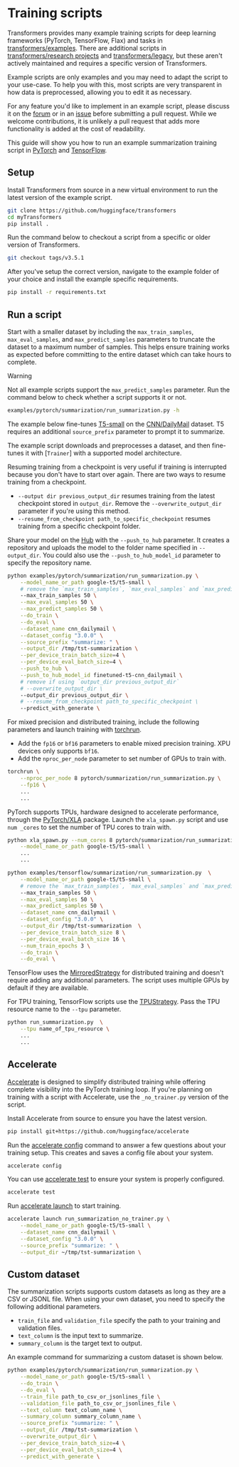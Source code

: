<!--Copyright 2022 The HuggingFace Team. All rights reserved.

Licensed under the Apache License, Version 2.0 (the "License"); you may not use this file except in compliance with
the License. You may obtain a copy of the License at

http://www.apache.org/licenses/LICENSE-2.0

Unless required by applicable law or agreed to in writing, software distributed under the License is distributed on
an "AS IS" BASIS, WITHOUT WARRANTIES OR CONDITIONS OF ANY KIND, either express or implied. See the License for the
specific language governing permissions and limitations under the License.

⚠️ Note that this file is in Markdown but contain specific syntax for our doc-builder (similar to MDX) that may not be
rendered properly in your Markdown viewer.

-->

# Training scripts

Transformers provides many example training scripts for deep learning frameworks (PyTorch, TensorFlow, Flax) and tasks in [transformers/examples](https://github.com/huggingface/transformers/tree/main/examples). There are additional scripts in [transformers/research projects](https://github.com/huggingface/transformers-research-projects/) and [transformers/legacy](https://github.com/huggingface/transformers/tree/main/examples/legacy), but these aren't actively maintained and requires a specific version of Transformers.

Example scripts are only examples and you may need to adapt the script to your use-case. To help you with this, most scripts are very transparent in how data is preprocessed, allowing you to edit it as necessary.

For any feature you'd like to implement in an example script, please discuss it on the [forum](https://discuss.huggingface.co/) or in an [issue](https://github.com/huggingface/transformers/issues) before submitting a pull request. While we welcome contributions, it is unlikely a pull request that adds more functionality is added at the cost of readability.

This guide will show you how to run an example summarization training script in [PyTorch](https://github.com/huggingface/transformers/tree/main/examples/pytorch/summarization) and [TensorFlow](https://github.com/huggingface/transformers/tree/main/examples/tensorflow/summarization).

## Setup

Install Transformers from source in a new virtual environment to run the latest version of the example script.

```bash
git clone https://github.com/huggingface/transformers
cd myTransformers
pip install .
```

Run the command below to checkout a script from a specific or older version of Transformers.

```bash
git checkout tags/v3.5.1
```

After you've setup the correct version, navigate to the example folder of your choice and install the example specific requirements.

```bash
pip install -r requirements.txt
```

## Run a script

Start with a smaller dataset by including the `max_train_samples`, `max_eval_samples`, and `max_predict_samples` parameters to truncate the dataset to a maximum number of samples. This helps ensure training works as expected before committing to the entire dataset which can take hours to complete.

> [!WARNING]
> Not all example scripts support the `max_predict_samples` parameter. Run the command below to check whether a script supports it or not.
> ```bash
> examples/pytorch/summarization/run_summarization.py -h
> ```

The example below fine-tunes [T5-small](https://huggingface.co/google-t5/t5-small) on the [CNN/DailyMail](https://huggingface.co/datasets/abisee/cnn_dailymail) dataset. T5 requires an additional `source_prefix` parameter to prompt it to summarize.

<hfoptions id="script">
<hfoption id="PyTorch">

The example script downloads and preprocesses a dataset, and then fine-tunes it with [`Trainer`] with a supported model architecture. 

Resuming training from a checkpoint is very useful if training is interrupted because you don't have to start over again. There are two ways to resume training from a checkpoint.

* `--output dir previous_output_dir` resumes training from the latest checkpoint stored in `output_dir`. Remove the `--overwrite_output_dir` parameter if you're using this method.
* `--resume_from_checkpoint path_to_specific_checkpoint` resumes training from a specific checkpoint folder.

Share your model on the [Hub](https://huggingface.co/) with the `--push_to_hub` parameter. It creates a repository and uploads the model to the folder name specified in `--output_dir`. You could also use the `--push_to_hub_model_id` parameter to specify the repository name.

```bash
python examples/pytorch/summarization/run_summarization.py \
    --model_name_or_path google-t5/t5-small \
    # remove the `max_train_samples`, `max_eval_samples` and `max_predict_samples` if everything works
    --max_train_samples 50 \
    --max_eval_samples 50 \
    --max_predict_samples 50 \
    --do_train \
    --do_eval \
    --dataset_name cnn_dailymail \
    --dataset_config "3.0.0" \
    --source_prefix "summarize: " \
    --output_dir /tmp/tst-summarization \
    --per_device_train_batch_size=4 \
    --per_device_eval_batch_size=4 \
    --push_to_hub \
    --push_to_hub_model_id finetuned-t5-cnn_dailymail \
    # remove if using `output_dir previous_output_dir`
    # --overwrite_output_dir \
    --output_dir previous_output_dir \
    # --resume_from_checkpoint path_to_specific_checkpoint \
    --predict_with_generate \
```

For mixed precision and distributed training, include the following parameters and launch training with [torchrun](https://pytorch.org/docs/stable/elastic/run.html).

* Add the `fp16` or `bf16` parameters to enable mixed precision training. XPU devices only supports `bf16`.
* Add the `nproc_per_node` parameter to set number of GPUs to train with.

```bash
torchrun \
    --nproc_per_node 8 pytorch/summarization/run_summarization.py \
    --fp16 \
    ...
    ...
```

PyTorch supports TPUs, hardware designed to accelerate performance, through the [PyTorch/XLA](https://github.com/pytorch/xla/blob/master/README.md) package. Launch the `xla_spawn.py` script and use `num _cores` to set the number of TPU cores to train with.

```bash
python xla_spawn.py --num_cores 8 pytorch/summarization/run_summarization.py \
    --model_name_or_path google-t5/t5-small \
    ...
    ...
```

</hfoption>
<hfoption id="TensorFlow">

```bash
python examples/tensorflow/summarization/run_summarization.py  \
    --model_name_or_path google-t5/t5-small \
    # remove the `max_train_samples`, `max_eval_samples` and `max_predict_samples` if everything works
    --max_train_samples 50 \
    --max_eval_samples 50 \
    --max_predict_samples 50 \
    --dataset_name cnn_dailymail \
    --dataset_config "3.0.0" \
    --output_dir /tmp/tst-summarization  \
    --per_device_train_batch_size 8 \
    --per_device_eval_batch_size 16 \
    --num_train_epochs 3 \
    --do_train \
    --do_eval \
```

TensorFlow uses the [MirroredStrategy](https://www.tensorflow.org/guide/distributed_training#mirroredstrategy) for distributed training and doesn't require adding any additional parameters. The script uses multiple GPUs by default if they are available.

For TPU training, TensorFlow scripts use the [TPUStrategy](https://www.tensorflow.org/guide/distributed_training#tpustrategy). Pass the TPU resource name to the `--tpu` parameter.

```bash
python run_summarization.py  \
    --tpu name_of_tpu_resource \
    ...
    ...
```

</hfoption>
</hfoptions>

## Accelerate

[Accelerate](https://huggingface.co/docs/accelerate) is designed to simplify distributed training while offering complete visibility into the PyTorch training loop. If you're planning on training with a script with Accelerate, use the `_no_trainer.py` version of the script.

Install Accelerate from source to ensure you have the latest version.

```bash
pip install git+https://github.com/huggingface/accelerate
```

Run the [accelerate config](https://huggingface.co/docs/accelerate/package_reference/cli#accelerate-config) command to answer a few questions about your training setup. This creates and saves a config file about your system. 

```bash
accelerate config
```

You can use [accelerate test](https://huggingface.co/docs/accelerate/package_reference/cli#accelerate-test) to ensure your system is properly configured.

```bash
accelerate test
```

Run [accelerate launch](https://huggingface.co/docs/accelerate/package_reference/cli#accelerate-launch) to start training.

```bash
accelerate launch run_summarization_no_trainer.py \
    --model_name_or_path google-t5/t5-small \
    --dataset_name cnn_dailymail \
    --dataset_config "3.0.0" \
    --source_prefix "summarize: " \
    --output_dir ~/tmp/tst-summarization \
```

## Custom dataset

The summarization scripts supports custom datasets as long as they are a CSV or JSONL file. When using your own dataset, you need to specify the following additional parameters.

* `train_file` and `validation_file` specify the path to your training and validation files.
* `text_column` is the input text to summarize.
* `summary_column` is the target text to output.

An example command for summarizing a custom dataset is shown below.

```bash
python examples/pytorch/summarization/run_summarization.py \
    --model_name_or_path google-t5/t5-small \
    --do_train \
    --do_eval \
    --train_file path_to_csv_or_jsonlines_file \
    --validation_file path_to_csv_or_jsonlines_file \
    --text_column text_column_name \
    --summary_column summary_column_name \
    --source_prefix "summarize: " \
    --output_dir /tmp/tst-summarization \
    --overwrite_output_dir \
    --per_device_train_batch_size=4 \
    --per_device_eval_batch_size=4 \
    --predict_with_generate \
```
